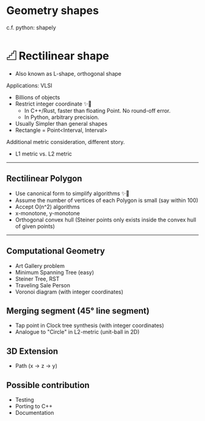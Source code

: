 # Geometry shapes

c.f. python: shapely

# 𓊍 Rectilinear shape

- Also known as L-shape, orthogonal shape

Applications: VLSI

- Billions of objects
- Restrict integer coordinate ✨🚀
  - In C++/Rust, faster than floating Point. No round-off error.
  - In Python, arbitrary precision.
- Usually Simpler than general shapes
- Rectangle = Point<Interval, Interval>

Additional metric consideration, different story.

- L1 metric vs. L2 metric

---

## Rectilinear Polygon

- Use canonical form to simplify algorithms ✨🚀
- Assume the number of vertices of each Polygon is small
  (say within 100)
- Accept O(n^2) algorithms
- x-monotone, y-monotone
- Orthogonal convex hull
  (Steiner points only exists inside the convex hull of given points)

---

## Computational Geometry

- Art Gallery problem
- Minimum Spanning Tree (easy)
- Steiner Tree, RST
- Traveling Sale Person
- Voronoi diagram (with integer coordinates)

## Merging segment (45° line segment)

- Tap point in Clock tree synthesis (with integer coordinates)
- Analogue to "Circle" in L2-metric (unit-ball in 2D)

## 3D Extension

- Path (x -> z -> y)

## Possible contribution

- Testing
- Porting to C++
- Documentation
